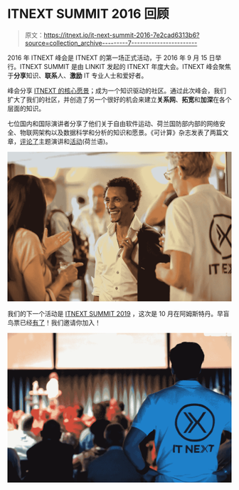 # ITNEXT SUMMIT 2016 回顾

> 原文：<https://itnext.io/it-next-summit-2016-7e2cad6313b6?source=collection_archive---------7----------------------->

2016 年 ITNEXT 峰会是 ITNEXT 的第一场正式活动，于 2016 年 9 月 15 日举行。ITNEXT SUMMIT 是由 LINKIT 发起的 ITNEXT 年度大会。ITNEXT 峰会聚焦于**分享**知识、**联系**人、**激励** IT 专业人士和爱好者。

峰会分享 [ITNEXT 的核心愿景](/about-it-next-aba26e89da2b)；成为一个知识驱动的社区。通过此次峰会，我们扩大了我们的社区，并创造了另一个很好的机会来建立**关系网**、**拓宽**和**加深**在各个层面的知识。

七位国内和国际演讲者分享了他们关于自由软件运动、荷兰国防部内部的网络安全、物联网架构以及数据科学和分析的知识和愿景。《可计算》杂志发表了两篇文章，[评论了](https://www.computable.nl/artikel/expertverslag/expertverslag/5839839/4573232/free-software-cyberoorlog-en-slimme-schepen.html)主题演讲和[活动](https://www.computable.nl/artikel/expertverslag/expertverslag/5839839/4573232/free-software-cyberoorlog-en-slimme-schepen.html)(荷兰语)。

![](img/2f95fa76365629b5483ee9414adf127a.png)

我们的下一个活动是 [ITNEXT SUMMIT 2019](http://www.itnextsummit.com) ，这次是 10 月在阿姆斯特丹。早盲鸟票已经[有了](https://www.eventbrite.nl/e/tickets-itnext-summit-2019-53804190783)！我们邀请你加入！

![](img/012f31207a05fbfbfa46c1bb9e42de50.png)